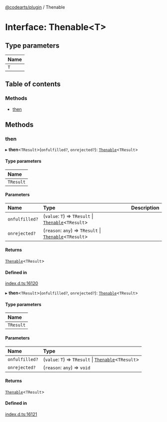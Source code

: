 [@codearts/plugin](../README.md) / Thenable

# Interface: Thenable<T\>

## Type parameters

| Name |
| :------ |
| `T` |

## Table of contents

### Methods

- [then](Thenable.md#then)

## Methods

### then

▸ **then**<`TResult`\>(`onfulfilled?`, `onrejected?`): [`Thenable`](Thenable.md)<`TResult`\>

#### Type parameters

| Name |
| :------ |
| `TResult` |

#### Parameters

| Name | Type | Description |
| :------ | :------ | :------ |
| `onfulfilled?` | (`value`: `T`) => `TResult` \| [`Thenable`](Thenable.md)<`TResult`\> |  |
| `onrejected?` | (`reason`: `any`) => `TResult` \| [`Thenable`](Thenable.md)<`TResult`\> |  |

#### Returns

[`Thenable`](Thenable.md)<`TResult`\>

#### Defined in

[index.d.ts:16120](https://github.com/huaweicloud/cloudide-plugin-api/blob/a4193a8/index.d.ts#L16120)

▸ **then**<`TResult`\>(`onfulfilled?`, `onrejected?`): [`Thenable`](Thenable.md)<`TResult`\>

#### Type parameters

| Name |
| :------ |
| `TResult` |

#### Parameters

| Name | Type |
| :------ | :------ |
| `onfulfilled?` | (`value`: `T`) => `TResult` \| [`Thenable`](Thenable.md)<`TResult`\> |
| `onrejected?` | (`reason`: `any`) => `void` |

#### Returns

[`Thenable`](Thenable.md)<`TResult`\>

#### Defined in

[index.d.ts:16121](https://github.com/huaweicloud/cloudide-plugin-api/blob/a4193a8/index.d.ts#L16121)
